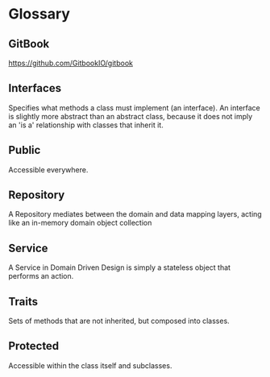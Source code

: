 # Glossary

## GitBook

https://github.com/GitbookIO/gitbook

## Interfaces

Specifies what methods a class must implement (an interface). An interface is slightly more abstract than an abstract class, because it does not imply an 'is a' relationship with classes that inherit it.

## Public

Accessible everywhere.

## Repository

A Repository mediates between the domain and data mapping layers, acting like an in-memory domain object collection

## Service

A Service in Domain Driven Design is simply a stateless object that performs an action.

## Traits

Sets of methods that are not inherited, but composed into classes.

## Protected

Accessible within the class itself and subclasses.